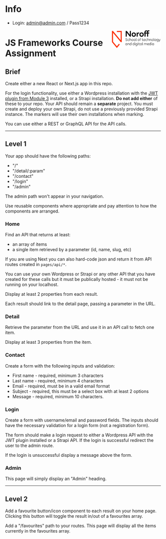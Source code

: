 # Info

- Login: admin@admin.com / Pass1234

<img src="./.readme/noroff-light.png" width="160" align="right">

# JS Frameworks Course Assignment

## Brief

Create either a new React or Next.js app in this repo.

For the login functionality, use either a Wordpress installation with the <a href="https://wordpress.org/plugins/jwt-authentication-for-wp-rest-api/" target="_blank">JWT plugin from Module 3</a> installed, or a Strapi installation. **Do not add either** of these to your repo. Your API should remain a **separate** project. You must create and deploy your own Strapi, do not use a previously provided Strapi instance. The markers will use their own installations when marking.

You can use either a REST or GraphQL API for the API calls.

---

## Level 1

Your app should have the following paths:

- "/"
- "/detail/:param"
- "/contact"
- "/login"
- "/admin"

The admin path won't appear in your navigation.

Use reusable components where appropriate and pay attention to how the components are arranged.

### Home

Find an API that returns at least:

- an array of items
- a single item retrieved by a parameter (id, name, slug, etc)

If you are using Next you can also hard-code json and return it from API routes created in `pages/api/*`.

You can use your own Wordpress or Strapi or any other API that you have created for these calls but it must be publically hosted - it must not be running on your localhost.

Display at least 2 properties from each result.

Each result should link to the detail page, passing a parameter in the URL.

### Detail

Retrieve the parameter from the URL and use it in an API call to fetch one item.

Display at least 3 properties from the item.

### Contact

Create a form with the following inputs and validation:

- First name - required, minimum 3 characters
- Last name - required, minimum 4 characters
- Email - required, must be in a valid email format
- Subject - required, this must be a select box with at least 2 options
- Message - required, minimum 10 characters.

### Login

Create a form with username/email and password fields. The inputs should have the necessary validation for a login form (not a registration form).

The form should make a login request to either a Wordpress API with the JWT plugin installed or a Strapi API. If the login is successful redirect the user to the admin route.

If the login is unsuccessful display a message above the form.

### Admin

This page will simply display an "Admin" heading.

---

## Level 2

Add a favourite button/icon component to each result on your home page. Clicking this button will toggle the result in/out of a favourites array.

Add a "/favourites" path to your routes. This page will display all the items currently in the favourites array.
